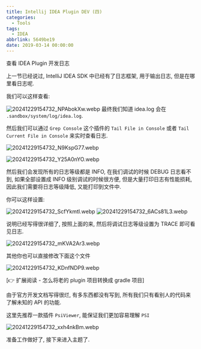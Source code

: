 ```yaml
---
title: Intellij IDEA Plugin DEV (四)
categories:
  - Tools
tags:
  - IDEA
abbrlink: 5649be19
date: 2019-03-14 00:00:00
---
```


查看 IDEA Plugin 开发日志

上一节已经说过, IntelliJ IDEA SDK 中已经有了日志框架, 用于输出日志, 但是在哪里看日志呢.

我们可以这样查看:

![20241229154732_NPAbokXw.webp](20241229154732_NPAbokXw.webp)
最终我们知道 idea.log 会在 `.sandbox/system/log/idea.log`.

然后我们可以通过 `Grep Console` 这个插件的 `Tail File in Console` 或者 `Tail Current File in Console` 来实时查看日志.

![20241229154732_N9KspG77.webp](20241229154732_N9KspG77.webp)

![20241229154732_Y25A0nYO.webp](20241229154732_Y25A0nYO.webp)

然后我们会发现所有的日志等级都是 INFO, 在我们调试的时候 DEBUG 日志看不到, 如果全部设置成 INFO 级别调试的时候很方便, 但是大量打印日志有性能损耗,
因此我们需要将日志等级降低, 又能打印到文件中.

你可以这样设置:

![20241229154732_ScfYkmtI.webp](20241229154732_ScfYkmtI.webp)
![20241229154732_6ACs81L3.webp](20241229154732_6ACs81L3.webp)

说明已经写得很详细了, 按照上面的来, 然后将调试日志等级设置为 TRACE 即可看见日志.

![20241229154732_mKVA2Ar3.webp](20241229154732_mKVA2Ar3.webp)

其他你也可以直接修改下面这个文件

![20241229154732_KDnfNDP9.webp](20241229154732_KDnfNDP9.webp)

[👉 扩展阅读 - 怎么将老的 plugin 项目转换成 gradle 项目]

由于官方开发文档写得很烂, 有多东西都没有写到, 所有我们只有看别人的代码来了解未知的 API 的功能.

这里先推荐一款插件 `PsiViewer`, 能保证我们更加容易理解 `PSI`

![20241229154732_xxh4nkBm.webp](20241229154732_xxh4nkBm.webp)

准备工作做好了, 接下来进入主题了.
